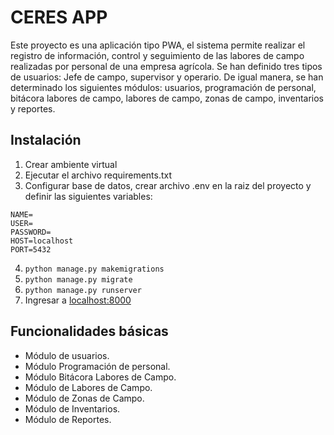 CERES APP
================================

Este proyecto es una aplicación tipo PWA, el sistema permite realizar el registro de información, control y seguimiento de las labores de campo realizadas por personal de una empresa agrícola. Se han definido tres tipos de usuarios: Jefe de campo, supervisor y operario. De igual manera, se han determinado los siguientes módulos: usuarios, programación de personal, bitácora labores de campo, labores de campo, zonas de campo, inventarios y reportes.

Instalación
------------
1. Crear ambiente virtual
2. Ejecutar el archivo requirements.txt
3. Configurar base de datos, crear archivo .env en la raiz del proyecto y definir las siguientes variables:
```
NAME=
USER=
PASSWORD=
HOST=localhost
PORT=5432
```
4. ``python manage.py makemigrations``
5. ``python manage.py migrate``
6. ``python manage.py runserver``
7. Ingresar a [localhost:8000](http://localhost:8000/)

Funcionalidades básicas
------------

* Módulo de usuarios.
* Módulo Programación de personal.
* Módulo Bitácora Labores de Campo.
* Módulo de Labores de Campo.
* Módulo de Zonas de Campo.
* Módulo de Inventarios.
* Módulo de Reportes.


